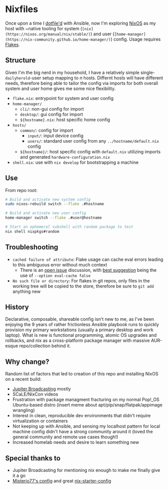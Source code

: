 # Nixfiles

Once upon a time I [dotfile'd](https://github.com/dailyherold/dotfiles) with Ansible, now I'm exploring [NixOS](https://nixos.org/learn/) as my host with ~native tooling for system (`[nix](https://nixos.org/manual/nix/stable/)`) and user (`[home-manager](https://nix-community.github.io/home-manager/)`) config. Usage requires [Flakes](https://nixos.wiki/wiki/Flakes).

## Structure

Given I'm the big nerd in my household, I have a relatively simple single-`dailyherold`-user setup mapping to _n_ hosts. Differnt hosts will have different needs, therefore being able to tailor the config via imports for both overall system and user home gives me some nice flexibility.

- `flake.nix`: entrypoint for system and user config
- `home-manager/`
  - `cli/`: non-gui config for import
  - `desktop/`: gui config for import
  - `${hostname}.nix`: host specific home config
- `hosts/`
  - `common/`: config for import
    - `input/`: input device config
    - `users/`: standard user config from any `../hostname/default.nix` config
  - `${hostname}/`: host specific config with `default.nix` utilizing imports and generated `hardware-configuration.nix`
- `shell.nix`: use with `nix develop` for bootstrapping a machine

## Use

From repo root:

```bash
# Build and activate new system config
sudo nixos-rebuild switch --flake .#hostname
```

```bash
# Build and activate new user config
home-manager switch --flake .#user@hostname
```

```bash
# Start an ephemeral subshell with random package to test
nix shell nixpkgs#random
```

## Troubleshooting

- `cached failure of attribute`: Flake usage can cache eval errors leading to this ambiguous error without much context
  - There is an [open issue](https://github.com/NixOS/nix/issues/3872) discussion, with [best suggestion](https://github.com/NixOS/nix/issues/3872#issuecomment-1637052258) being the use of `--option eval-cache false`
- `No such file or directory`: For flakes in git repos, only files in the working tree will be copied to the store, therefore be sure to `git add` anything new

## History

Declarative, composable, shareable config isn't new to me, as I've been enjoying the 9 years of rather frictionless Ansible playbook runs to quickly provision my primary workstations (usually a primary desktop and work laptop). What is new is functional programming, atomic OS upgrades and rollbacks, and nix as a cross-platform package manager with massive AUR-esque repo/collection behind it.

## Why change?

Random list of factors that led to creation of this repo and installing NixOS on a recent build:
- [Jupiter Broadcasting](https://www.jupiterbroadcasting.com/) mostly
- SCaLE/NixCon videos
- Frustration with package managment fracturing on my normal Pop!\_OS Ubuntu-based distro (insert meme about apt/pip/snap/flatpak/appimage wrangling)
- Interest in clean, reproducible dev environments that didn't require virtualization or containers
- Not keeping up with Ansible, and sensing my localhost pattern for local machine config didn't have a strong community around it (loved the general community and remote use cases though!)
- Increased homelab needs and desire to learn something new

## Special thanks to

- Jupiter Broadcasting for mentioning nix enough to make me finally give it a go
- [Misterio77's config](https://github.com/Misterio77/nix-config) and great [nix-starter-config](https://github.com/Misterio77/nix-starter-configs)
